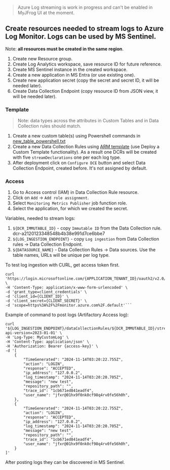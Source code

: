 
> Azure Log streaming is work in progress and can't be enabled in MyJFrog UI at the moment.

## Create resources needed to stream logs to Azure Log Monitor. Logs can be used by MS Sentinel.

Note: **all resources must be created in the same region**.

1. Create new Resource group.
2. Create Log Analytics workspace, save resource ID for future reference.
3. Create MS Sentinel instance in the created workspace.
4. Create a new application in MS Entra (or use existing one).
5. Create new application secret (copy the secret and secret ID, it will be needed later).
6. Create Data Collection Endpoint (copy resource ID from JSON view, it will be needed later).

### Template

>Note: data types across the attributes in Custom Tables and in Data Collection rules should match.

1. Create a new custom table(s) using Powershell commands in [new_table_powershell.txt](assets/new_table_powershell.txt)
2. Create a new Data Collection Rules using [ARM template](assets/dcr_template.json) (use Deploy a Custom Template functionality). As a result one DCRs will be created with five `streamDeclarations` one per each log type. 
3. After deployment click on `Configure DCE` button and select Data Collection Endpoint, created before. It's not assigned by default.

### Access
1. Go to Access control (IAM) in Data Collection Rule resource.
2. Click on `Add` -> `Add role assignment`.
3. Select `Monitoring Metrics Publisher` job function role.
4. Select the application, for which we created the secret.

Variables, needed to stream logs:
1. `${DCR_IMMUTABLE_ID}` - copy `Immutable ID` from the Data Collection rule. dcr-a2120123348548b4b38e991d7ce6bbe7
2. `${LOG_INGESTION_ENDPOINT}` - copy `Log ingestion` from Data Collection rules -> Data Collection Endpoint.
3. `${DATASOURCE_NAME}` - Data Collection Rules -> Data sources. Use the table names, URLs will be unique per log type. 


To test log ingestion with CURL, get access token first. 

```
curl 'https://login.microsoftonline.com/{APPLICATION_TENANT_ID}/oauth2/v2.0/token' \
-H 'Content-Type: application/x-www-form-urlencoded' \
-d 'grant_type=client_credentials' \
-d 'client_id={CLIENT_ID}' \
-d 'client_secret={CLIENT_SECRET}' \
-d 'scope=https%3A%2F%2Fmonitor.azure.com%2F.default'```
``` 
Example of command to post logs (Artifactory Access log):

```
curl '${LOG_INGESTION_ENDPOINT}/dataCollectionRules/${DCR_IMMUTABLE_ID}/streams/{DATASOURCE_NAME}?api-version=2023-01-01' \
-H 'Log-Type: MyCustomLog' \
-H 'Content-Type: application/json' \
-H 'Authorization: Bearer {access-key}' \
-d '[
    {
        "TimeGenerated": "2024-11-14T03:20:22.755Z",
        "action": "LOGIN",
        "response": "ACCEPTED",
        "ip_address": "127.0.0.2",
        "log_timestamp": "2024-11-14T03:20:20.705Z",
        "message": "new test",
        "repository_path": "",
        "trace_id": "1cb671ed841eadf4",
        "user_name": "jfxr@01hx9f0nk0cf98q4rv0fe56h0h",
    },
    {
        "TimeGenerated": "2024-11-14T03:20:22.755Z",
        "action": "LOGIN",
        "response": "ACCEPTED",
        "ip_address": "127.0.0.2",
        "log_timestamp": "2024-11-14T03:20:20.705Z",
        "message": "new test",
        "repository_path": "",
        "trace_id": "1cb671ed841eadf4",
        "user_name": "jfxr@01hx9f0nk0cf98q4rv0fe56h0h",
    }
]'
```

After posting logs they can be discovered in MS Sentinel. 